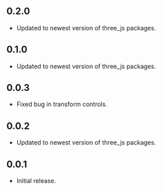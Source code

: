 ## 0.2.0

* Updated to newest version of three_js packages.

## 0.1.0

* Updated to newest version of three_js packages.

## 0.0.3

* Fixed bug in transform controls.

## 0.0.2

* Updated to newest version of three_js packages.

## 0.0.1

* Initial release.